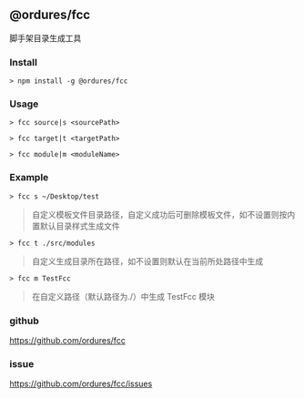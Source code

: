 ## @ordures/fcc

脚手架目录生成工具

### Install

`> npm install -g @ordures/fcc`

### Usage

```
> fcc source|s <sourcePath>

> fcc target|t <targetPath>

> fcc module|m <moduleName>
```

### Example

`> fcc s ~/Desktop/test`
> 自定义模板文件目录路径，自定义成功后可删除模板文件，如不设置则按内置默认目录样式生成文件

`> fcc t ./src/modules`
> 自定义生成目录所在路径，如不设置则默认在当前所处路径中生成

`> fcc m TestFcc`
> 在自定义路径（默认路径为./）中生成 TestFcc 模块

### github

https://github.com/ordures/fcc

### issue

https://github.com/ordures/fcc/issues
